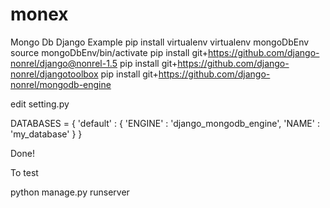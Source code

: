 # monex
Mongo Db Django Example
pip install virtualenv
virtualenv mongoDbEnv
source mongoDbEnv/bin/activate
pip install git+https://github.com/django-nonrel/django@nonrel-1.5
pip install git+https://github.com/django-nonrel/djangotoolbox
pip install git+https://github.com/django-nonrel/mongodb-engine

edit setting.py

DATABASES = {
   'default' : {
      'ENGINE' : 'django_mongodb_engine',
      'NAME' : 'my_database'
   }
}

Done!

To test

python manage.py runserver
